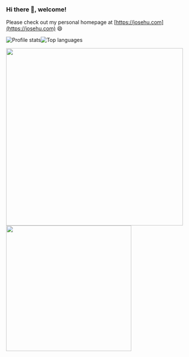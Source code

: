 ### Hi there 👋, welcome!

Please check out my personal homepage at [https://josehu.com](https://josehu.com) 😄

<!--
**josehu07/josehu07** is a ✨ _special_ ✨ repository because its `README.md` (this file) appears on your GitHub profile.

Here are some ideas to get you started:

- 🔭 I’m currently working on ...
- 🌱 I’m currently learning ...
- 👯 I’m looking to collaborate on ...
- 🤔 I’m looking for help with ...
- 💬 Ask me about ...
- 📫 How to reach me: ...
- 😄 Pronouns: ...
- ⚡ Fun fact: ...
-->

<div style="display: table;">
  <div style="display: table-cell; vertical-align: middle;">
    <img src="https://github-readme-stats.vercel.app/api?username=josehu07&count_private=true&show_icons=true&theme=gruvbox" alt="Profile stats">
  </div>
  <div style="display: table-cell; vertical-align: middle;">
    <img src="https://github-readme-stats.vercel.app/api/top-langs/?username=josehu07&layout=compact&theme=gruvbox" alt="Top languages">
  </div>
</div>

<p float="left">
  <img style="vertical-align:middle" src="https://github-readme-stats.vercel.app/api?username=josehu07&count_private=true&show_icons=true&theme=gruvbox" width="480px" />
  &nbsp; &nbsp;
  <img style="vertical-align:middle" src="https://github-readme-stats.vercel.app/api/top-langs/?username=josehu07&layout=compact&theme=gruvbox" width="340px" />
</p>

